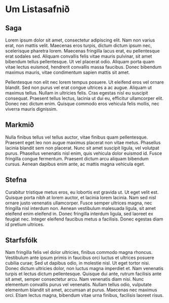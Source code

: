 # Um Listasafnið

## Saga

Lorem ipsum dolor sit amet, consectetur adipiscing elit. Nam non varius erat, non mattis velit. Maecenas eros turpis, dictum dictum ipsum nec, scelerisque pharetra lorem. Maecenas fringilla lacus erat, eu pellentesque erat sodales sed. Aliquam convallis felis vitae mauris pulvinar, sit amet bibendum tellus pellentesque. Ut vel placerat odio. Aliquam porta quam vitae lectus euismod, hendrerit convallis massa faucibus. Donec bibendum maximus mauris, vitae condimentum sapien mattis sit amet.

Pellentesque non elit nec lorem tempus posuere. Ut eleifend eros vel ornare blandit. Sed non purus vel erat congue ultrices a ac augue. Aliquam ut maximus tellus. Nullam in ultricies felis. Cras egestas nisl eu suscipit consequat. Praesent tellus lectus, lacinia ut dui eu, efficitur ullamcorper elit. Donec nec dictum enim. Quisque commodo eros vehicula felis mollis, nec viverra mauris dignissim.

## Markmið

Nulla finibus tellus vel tellus auctor, vitae finibus quam pellentesque. Praesent eget leo non augue maximus placerat non vitae metus. Phasellus lacinia blandit sem non placerat. Nunc sit amet suscipit ligula, vel volutpat purus. Phasellus venenatis nisl enim, quis vehicula dolor euismod id. Fusce fringilla congue fermentum. Praesent dictum arcu aliquam bibendum cursus. Aenean dapibus enim ante, ac mattis magna vehicula eget.

## Stefna

Curabitur tristique metus eros, eu lobortis est gravida ut. Ut eget velit est. Quisque porta nibh at lorem auctor, et lacinia lorem lacinia. Nam sed nisl ornare justo venenatis ullamcorper. Fusce semper ultrices magna, nec fringilla nisl interdum non. Aenean vestibulum malesuada ligula, sit amet eleifend enim eleifend in. Donec fringilla interdum ligula, sed laoreet ex feugiat nec. Integer eleifend faucibus metus a facilisis. Donec egestas diam id pretium ultrices.

## Starfsfólk

Nam fringilla felis vel dolor ultricies, finibus commodo magna rhoncus. Vestibulum ante ipsum primis in faucibus orci luctus et ultrices posuere cubilia curae; Sed ut dapibus odio, in molestie nisl. Ut eget tortor nisi. Donec dictum ultricies dolor, non luctus magna imperdiet et. Nam venenatis turpis et lectus dictum pellentesque. Quisque dui ante, rutrum facilisis ante sit amet, semper consectetur arcu. Nam venenatis diam nisi. Nunc elementum convallis purus vel venenatis. Nullam tellus odio, vulputate elementum blandit sit amet, accumsan at purus. Maecenas nec maximus orci. Etiam lectus magna, bibendum vitae urna finibus, facilisis laoreet risus.
